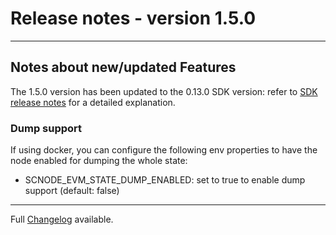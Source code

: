 # Release notes - version 1.5.0
---

## Notes about new/updated Features
The 1.5.0 version has been updated to the 0.13.0 SDK version: refer to [SDK release notes](https://github.com/HorizenOfficial/Sidechains-SDK/blob/0.13.0/doc/release/0.13.0.md) for a detailed explanation.

### Dump support
If using docker, you can configure the following env properties to have the node enabled for dumping the whole state:
- SCNODE_EVM_STATE_DUMP_ENABLED: set to true to enable dump support (default: false)

---
Full [Changelog](/CHANGELOG.md) available.
